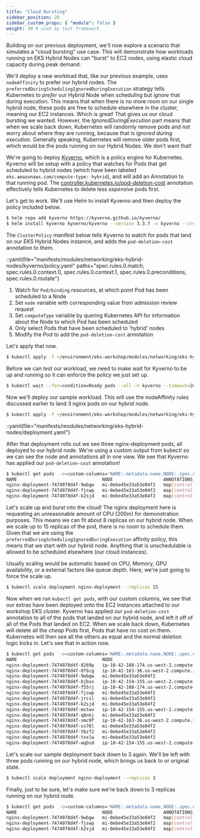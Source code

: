 ```yaml
---
title: "Cloud Bursting"
sidebar_position: 20
sidebar_custom_props: { "module": false }
weight: 30 # used by test framework
---
```


Building on our previous deployment, we'll now explore a scenario that simulates a "cloud bursting" use case. This will demonstrate how workloads running on EKS Hybrid Nodes can "burst" to EC2 nodes, using elastic cloud capacity during peak demand.

We'll deploy a new workload that, like our previous example, uses `nodeAffinity` to prefer our hybrid nodes. The `preferredDuringSchedulingIgnoredDuringExecution` strategy tells Kubernetes
to _prefer_ our Hybrid Node when scheduling but _ignore_ that during execution.
This means that when there is no more room on our single hybrid node, these pods
are free to schedule elsewhere in the cluster, meaning our EC2 instances. Which
is great! That gives us our cloud bursting we wanted. However, the
_IgnoredDuringExecution_ part means that when we scale back down, Kubernetes
will randomly remove pods and not worry about where they are running, because
that is _ignored during execution_. Generally speaking, Kubernetes will remove
older pods first, which would be the pods running on our Hybrid Nodes. We don't
want that!

We're going to deploy [Kyverno](https://kyverno.io/), which is a policy engine
for Kubernetes. Kyverno will be setup with a policy that watches for Pods that
get scheduled to hybrid nodes (which have been labeled `eks.amazonaws.com/compute-type: hybrid`), and will add an Annotation to that running
pod. The
[controller.kubernetes.io/pod-deletion-cost](https://kubernetes.io/docs/concepts/workloads/controllers/replicaset/#pod-deletion-cost)
annotation effectively tells Kubernetes to delete less _expensive_ pods first.

Let's get to work. We'll use Helm to install Kyverno and then deploy the policy included below.

```bash timeout=300 wait=30
$ helm repo add kyverno https://kyverno.github.io/kyverno/
$ helm install kyverno kyverno/kyverno --version 3.3.7 -n kyverno --create-namespace -f ~/environment/eks-workshop/modules/networking/eks-hybrid-nodes/kyverno/values.yaml

```

The `ClusterPolicy` manifest below tells Kyverno to watch for pods that
land on our EKS Hybrid Nodes instance, and adds the `pod-deletion-cost`
annotation to them.

::yaml{file="manifests/modules/networking/eks-hybrid-nodes/kyverno/policy.yaml" paths="spec.rules.0.match, spec.rules.0.context.0, spec.rules.0.context.1, spec.rules.0.preconditions, spec.rules.0.mutate"}

1. Watch for `Pod/binding` resources, at which point Pod has been scheduled to a Node
2. Set `node` variable with corresponding value from admission review request
3. Set `computeType` variable by quering Kubernetes API for information about the Node to which Pod has been scheduled
4. Only select Pods that have been scheduled to 'hybrid' nodes
5. Modify the Pod to add the `pod-deletion-cost` annotation

Let's apply that now.

```bash timeout=300 wait=30
$ kubectl apply -f ~/environment/eks-workshop/modules/networking/eks-hybrid-nodes/kyverno/policy.yaml
```

Before we can test our workload, we need to make wait for Kyverno to be up and
running so it can enforce the policy we just set up.

```bash timeout=300 wait=30
$ kubectl wait --for=condition=Ready pods --all -n kyverno --timeout=2m
```

Now we'll deploy our sample workload. This will use the nodeAffinity rules discussed earlier to land 3 nginx pods on our hybrid node.

```bash timeout=300 wait=30
$ kubectl apply -f ~/environment/eks-workshop/modules/networking/eks-hybrid-nodes/deployment.yaml
```

::yaml{file="manifests/modules/networking/eks-hybrid-nodes/deployment.yaml"}

After that deployment rolls out we see three nginx-deployment pods, all deployed
to our hybrid node. We're using a custom output from kubectl so we can see the
node and annotations all in one view. We see that Kyverno has applied our
`pod-deletion-cost` annotation!

```bash timeout=300 wait=30
$ kubectl get pods  -o=custom-columns='NAME:.metadata.name,NODE:.spec.nodeName,ANNOTATIONS:.metadata.annotations'
NAME                                NODE                   ANNOTATIONS
nginx-deployment-7474978d4f-9wbgw   mi-0ebe45e33a53e04f2   map[controller.kubernetes.io/pod-deletion-cost:1]
nginx-deployment-7474978d4f-fjswp   mi-0ebe45e33a53e04f2   map[controller.kubernetes.io/pod-deletion-cost:1]
nginx-deployment-7474978d4f-k2sjd   mi-0ebe45e33a53e04f2   map[controller.kubernetes.io/pod-deletion-cost:1]
```

Let's scale up and burst into the cloud! The nginx deployment here is requesting
an unreasonable amount of CPU (200m) for demonstration purposes. This means we
can fit about 8 replicas on our hybrid node. When we scale up to 15 replicas of
the pod, there is no room to schedule them. Given that we are using the
`preferredDuringSchedulingIgnoredDuringExecution` affinity policy, this means
that we start with our hybrid node. Anything that is unschedulable is allowed to
be scheduled elsewhere (our cloud instances).

Usually scaling would be automatic based on CPU, Memory, GPU availability, or a
external factors like queue depth. Here, we're just going to force the scale
up.

```bash timeout=300 wait=30
$ kubectl scale deployment nginx-deployment --replicas 15
```

Now when we run `kubectl get pods`, with our custom columns, we see that our
extras have been deployed onto the EC2 instances attached to our workshop EKS
cluster. Kyverno has applied our `pod-deletion-cost` annotation to all of the
pods that landed on our hybrid node, and left it off of all of the Pods that
landed on EC2. When we scale back down, Kubernetes will delete all the _cheap_
Pods first, Pods that have no cost on them. Kubernetes will then see all the
others as equal and the normal deletion logic kicks in. Let's see that in action
now.

```bash timeout=300 wait=30
$ kubectl get pods  -o=custom-columns='NAME:.metadata.name,NODE:.spec.nodeName,ANNOTATIONS:.metadata.annotations'
NAME                                NODE                                          ANNOTATIONS
nginx-deployment-7474978d4f-8269p   ip-10-42-108-174.us-west-2.compute.internal   <none>
nginx-deployment-7474978d4f-8f6cg   ip-10-42-163-36.us-west-2.compute.internal    <none>
nginx-deployment-7474978d4f-9wbgw   mi-0ebe45e33a53e04f2                          map[controller.kubernetes.io/pod-deletion-cost:1]
nginx-deployment-7474978d4f-bjbvx   ip-10-42-154-155.us-west-2.compute.internal   <none>
nginx-deployment-7474978d4f-f55rj   ip-10-42-108-174.us-west-2.compute.internal   <none>
nginx-deployment-7474978d4f-fjswp   mi-0ebe45e33a53e04f2                          map[controller.kubernetes.io/pod-deletion-cost:1]
nginx-deployment-7474978d4f-jrcsl   mi-0ebe45e33a53e04f2                          map[controller.kubernetes.io/pod-deletion-cost:1]
nginx-deployment-7474978d4f-k2sjd   mi-0ebe45e33a53e04f2                          map[controller.kubernetes.io/pod-deletion-cost:1]
nginx-deployment-7474978d4f-mstwv   ip-10-42-154-155.us-west-2.compute.internal   <none>
nginx-deployment-7474978d4f-q8nkj   mi-0ebe45e33a53e04f2                          map[controller.kubernetes.io/pod-deletion-cost:1]
nginx-deployment-7474978d4f-smc9f   ip-10-42-163-36.us-west-2.compute.internal    <none>
nginx-deployment-7474978d4f-ss76l   mi-0ebe45e33a53e04f2                          map[controller.kubernetes.io/pod-deletion-cost:1]
nginx-deployment-7474978d4f-tbzf2   mi-0ebe45e33a53e04f2                          map[controller.kubernetes.io/pod-deletion-cost:1]
nginx-deployment-7474978d4f-txxlw   mi-0ebe45e33a53e04f2                          map[controller.kubernetes.io/pod-deletion-cost:1]
nginx-deployment-7474978d4f-wqbsd   ip-10-42-154-155.us-west-2.compute.internal   <none>
```

Let's scale our sample deployment back down to 3 again. We'll be left with three pods running on our hybrid node, which brings us back to or original state.

```bash timeout=300 wait=30
$ kubectl scale deployment nginx-deployment --replicas 3
```

Finally, just to be sure, let's make sure we're back down to 3 replicas running on our hybrid node.

```bash timeout=300 wait=30
$ kubectl get pods  -o=custom-columns='NAME:.metadata.name,NODE:.spec.nodeName,ANNOTATIONS:.metadata.annotations'
NAME                                NODE                   ANNOTATIONS
nginx-deployment-7474978d4f-9wbgw   mi-0ebe45e33a53e04f2   map[controller.kubernetes.io/pod-deletion-cost:1]
nginx-deployment-7474978d4f-fjswp   mi-0ebe45e33a53e04f2   map[controller.kubernetes.io/pod-deletion-cost:1]
nginx-deployment-7474978d4f-k2sjd   mi-0ebe45e33a53e04f2   map[controller.kubernetes.io/pod-deletion-cost:1]
```
